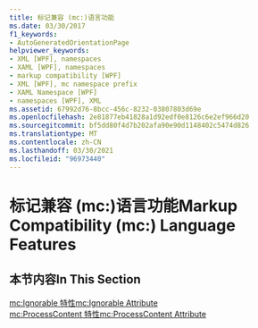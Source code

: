 ```yaml
---
title: 标记兼容 (mc:)语言功能
ms.date: 03/30/2017
f1_keywords:
- AutoGeneratedOrientationPage
helpviewer_keywords:
- XML [WPF], namespaces
- XAML [WPF], namespaces
- markup compatibility [WPF]
- XML [WPF], mc namespace prefix
- XAML Namespace [WPF]
- namespaces [WPF], XML
ms.assetid: 67992d76-8bcc-456c-8232-03807803d69e
ms.openlocfilehash: 2e81877eb41828a1d92edf0e8126c6e2ef966d20
ms.sourcegitcommit: bf5dd80f4d7b202afa90e90d1148402c5474d826
ms.translationtype: MT
ms.contentlocale: zh-CN
ms.lasthandoff: 03/30/2021
ms.locfileid: "96973440"
---
```

# <a name="markup-compatibility-mc-language-features"></a><span data-ttu-id="264e0-102">标记兼容 (mc:)语言功能</span><span class="sxs-lookup"><span data-stu-id="264e0-102">Markup Compatibility (mc:) Language Features</span></span>
## <a name="in-this-section"></a><span data-ttu-id="264e0-103">本节内容</span><span class="sxs-lookup"><span data-stu-id="264e0-103">In This Section</span></span>  
 [<span data-ttu-id="264e0-104">mc:Ignorable 特性</span><span class="sxs-lookup"><span data-stu-id="264e0-104">mc:Ignorable Attribute</span></span>](mc-ignorable-attribute.md)  
  [<span data-ttu-id="264e0-105">mc:ProcessContent 特性</span><span class="sxs-lookup"><span data-stu-id="264e0-105">mc:ProcessContent Attribute</span></span>](mc-processcontent-attribute.md)
